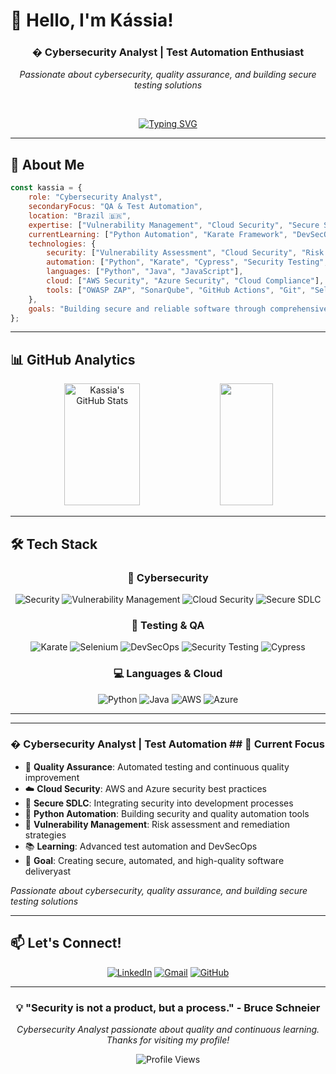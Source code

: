 # 👋 Hello, I'm Kássia!

<div align="center">
  
### � Cybersecurity Analyst | Test Automation Enthusiast
  
*Passionate about cybersecurity, quality assurance, and building secure testing solutions*

<br>

[![Typing SVG](https://readme-typing-svg.herokuapp.com?font=Fira+Code&weight=500&size=22&pause=1000&color=6366F1&center=true&vCenter=true&width=700&lines=Cybersecurity+Analyst;Test+Automation+Specialist;Security+%26+Quality+Focused;Always+Learning+New+Technologies)](https://git.io/typing-svg)

</div>

---

## 🚀 About Me

```javascript
const kassia = {
    role: "Cybersecurity Analyst",
    secondaryFocus: "QA & Test Automation",
    location: "Brazil 🇧🇷",
    expertise: ["Vulnerability Management", "Cloud Security", "Secure SDLC", "Quality Automation"],
    currentLearning: ["Python Automation", "Karate Framework", "DevSecOps"],
    technologies: {
        security: ["Vulnerability Assessment", "Cloud Security", "Risk Management", "SDLC Security"],
        automation: ["Python", "Karate", "Cypress", "Security Testing", "Selenium"],
        languages: ["Python", "Java", "JavaScript"],
        cloud: ["AWS Security", "Azure Security", "Cloud Compliance"],
        tools: ["OWASP ZAP", "SonarQube", "GitHub Actions", "Git", "Selenium Grid", "SIEM Tools"]
    },
    goals: "Building secure and reliable software through comprehensive testing"
};
```

---

## 📊 GitHub Analytics

<div align="center">
<img width="49%" height="195px" src="https://github-readme-stats.vercel.app/api?username=KassiaES&show_icons=true&count_private=true&hide_border=true&title_color=6366f1&icon_color=6366f1&text_color=c9d1d9&bg_color=0d1117" alt="Kassia's GitHub Stats" /> 

<img width="41%" height="195px" src="https://github-readme-stats.vercel.app/api/top-langs/?username=KassiaES&layout=compact&hide_border=true&title_color=6366f1&text_color=c9d1d9&bg_color=0d1117" />
</div>

---

## 🛠️ Tech Stack

<div align="center">

### 🔐 Cybersecurity
![Security](https://img.shields.io/badge/Cybersecurity-FF0000?style=for-the-badge&logo=security&logoColor=white)
![Vulnerability Management](https://img.shields.io/badge/Vulnerability_Management-FF0000?style=for-the-badge&logo=security&logoColor=white)
![Cloud Security](https://img.shields.io/badge/Cloud_Security-0078D4?style=for-the-badge&logo=microsoftazure&logoColor=white)
![Secure SDLC](https://img.shields.io/badge/Secure_SDLC-00D4AA?style=for-the-badge&logo=gitlab&logoColor=white)

### 🧪 Testing & QA
![Karate](https://img.shields.io/badge/Karate-FF6B35?style=for-the-badge&logo=karate&logoColor=white)
![Selenium](https://img.shields.io/badge/Selenium-43B02A?style=for-the-badge&logo=selenium&logoColor=white)
![DevSecOps](https://img.shields.io/badge/DevSecOps-326CE5?style=for-the-badge&logo=kubernetes&logoColor=white)
![Security Testing](https://img.shields.io/badge/Security_Testing-DC143C?style=for-the-badge&logo=security&logoColor=white)
![Cypress](https://img.shields.io/badge/Cypress-17202C?style=for-the-badge&logo=cypress&logoColor=white)

### 💻 Languages & Cloud
![Python](https://img.shields.io/badge/Python-3776AB?style=for-the-badge&logo=python&logoColor=white)
![Java](https://img.shields.io/badge/Java-ED8B00?style=for-the-badge&logo=openjdk&logoColor=white)
![AWS](https://img.shields.io/badge/AWS_Security-FF9900?style=for-the-badge&logo=amazonaws&logoColor=white)
![Azure](https://img.shields.io/badge/Azure_Security-0078D4?style=for-the-badge&logo=microsoftazure&logoColor=white)

</div>

---

---

### � Cybersecurity Analyst | Test Automation ## 🌟 Current Focus

- 🧪 **Quality Assurance**: Automated testing and continuous quality improvement
- ☁️ **Cloud Security**: AWS and Azure security best practices
- 🔄 **Secure SDLC**: Integrating security into development processes
- 🐍 **Python Automation**: Building security and quality automation tools
- 🔐 **Vulnerability Management**: Risk assessment and remediation strategies
- 📚 **Learning**: Advanced test automation and DevSecOps
- 🎯 **Goal**: Creating secure, automated, and high-quality software deliveryast
  
*Passionate about cybersecurity, quality assurance, and building secure testing solutions*

---

## 📫 Let's Connect!

<div align="center">

[![LinkedIn](https://img.shields.io/badge/LinkedIn-0077B5?style=for-the-badge&logo=linkedin&logoColor=white)](https://www.linkedin.com/in/kassia-es/)
[![Gmail](https://img.shields.io/badge/Gmail-D14836?style=for-the-badge&logo=gmail&logoColor=white)](mailto:kassiaes@gmail.com)
[![GitHub](https://img.shields.io/badge/GitHub-100000?style=for-the-badge&logo=github&logoColor=white)](https://github.com/KassiaES)

</div>

---

<div align="center">
  
### 💡 "Security is not a product, but a process." - Bruce Schneier

*Cybersecurity Analyst passionate about quality and continuous learning. Thanks for visiting my profile!*

![Profile Views](https://komarev.com/ghpvc/?username=KassiaES&color=6366f1&style=flat-square&label=Profile+Views)

</div>
